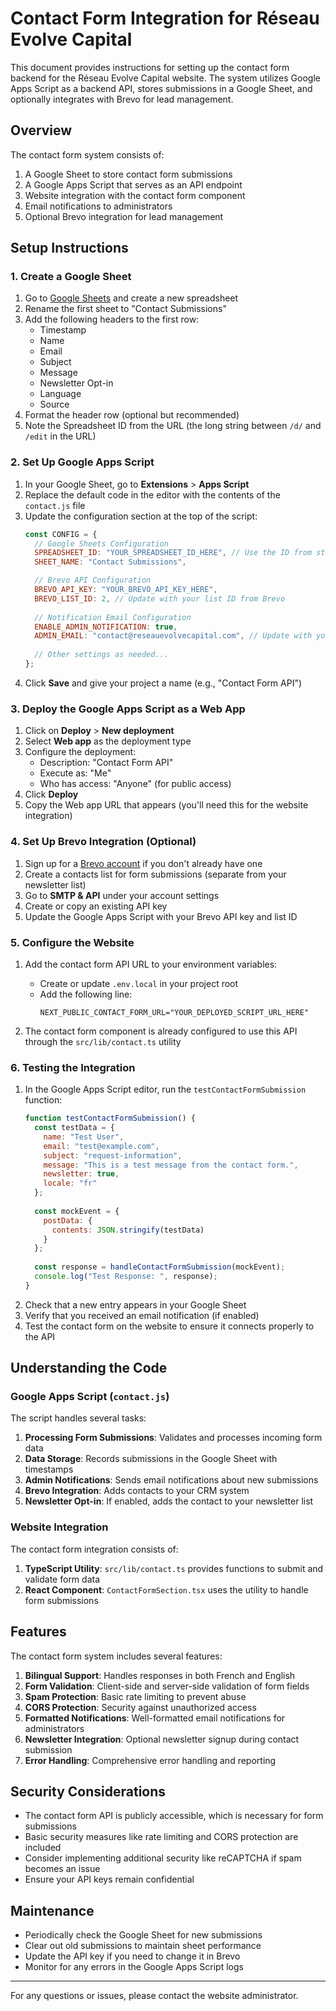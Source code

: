 # Contact Form Integration for Réseau Evolve Capital

This document provides instructions for setting up the contact form backend for the Réseau Evolve Capital website. The system utilizes Google Apps Script as a backend API, stores submissions in a Google Sheet, and optionally integrates with Brevo for lead management.

## Overview

The contact form system consists of:

1. A Google Sheet to store contact form submissions
2. A Google Apps Script that serves as an API endpoint
3. Website integration with the contact form component
4. Email notifications to administrators
5. Optional Brevo integration for lead management

## Setup Instructions

### 1. Create a Google Sheet

1. Go to [Google Sheets](https://sheets.google.com) and create a new spreadsheet
2. Rename the first sheet to "Contact Submissions"
3. Add the following headers to the first row:
   - Timestamp
   - Name
   - Email
   - Subject
   - Message
   - Newsletter Opt-in
   - Language
   - Source
4. Format the header row (optional but recommended)
5. Note the Spreadsheet ID from the URL (the long string between `/d/` and `/edit` in the URL)

### 2. Set Up Google Apps Script

1. In your Google Sheet, go to **Extensions** > **Apps Script**
2. Replace the default code in the editor with the contents of the `contact.js` file
3. Update the configuration section at the top of the script:
   ```javascript
   const CONFIG = {
     // Google Sheets Configuration
     SPREADSHEET_ID: "YOUR_SPREADSHEET_ID_HERE", // Use the ID from step 1.5
     SHEET_NAME: "Contact Submissions",

     // Brevo API Configuration
     BREVO_API_KEY: "YOUR_BREVO_API_KEY_HERE",
     BREVO_LIST_ID: 2, // Update with your list ID from Brevo
     
     // Notification Email Configuration
     ENABLE_ADMIN_NOTIFICATION: true,
     ADMIN_EMAIL: "contact@reseauevolvecapital.com", // Update with your email
     
     // Other settings as needed...
   };
   ```
4. Click **Save** and give your project a name (e.g., "Contact Form API")

### 3. Deploy the Google Apps Script as a Web App

1. Click on **Deploy** > **New deployment**
2. Select **Web app** as the deployment type
3. Configure the deployment:
   - Description: "Contact Form API"
   - Execute as: "Me"
   - Who has access: "Anyone" (for public access)
4. Click **Deploy**
5. Copy the Web app URL that appears (you'll need this for the website integration)

### 4. Set Up Brevo Integration (Optional)

1. Sign up for a [Brevo account](https://www.brevo.com/) if you don't already have one
2. Create a contacts list for form submissions (separate from your newsletter list)
3. Go to **SMTP & API** under your account settings
4. Create or copy an existing API key
5. Update the Google Apps Script with your Brevo API key and list ID

### 5. Configure the Website

1. Add the contact form API URL to your environment variables:
   - Create or update `.env.local` in your project root
   - Add the following line:
     ```
     NEXT_PUBLIC_CONTACT_FORM_URL="YOUR_DEPLOYED_SCRIPT_URL_HERE"
     ```

2. The contact form component is already configured to use this API through the `src/lib/contact.ts` utility

### 6. Testing the Integration

1. In the Google Apps Script editor, run the `testContactFormSubmission` function:
   ```javascript
   function testContactFormSubmission() {
     const testData = {
       name: "Test User",
       email: "test@example.com",
       subject: "request-information",
       message: "This is a test message from the contact form.",
       newsletter: true,
       locale: "fr"
     };
     
     const mockEvent = {
       postData: {
         contents: JSON.stringify(testData)
       }
     };
     
     const response = handleContactFormSubmission(mockEvent);
     console.log("Test Response: ", response);
   }
   ```
2. Check that a new entry appears in your Google Sheet
3. Verify that you received an email notification (if enabled)
4. Test the contact form on the website to ensure it connects properly to the API

## Understanding the Code

### Google Apps Script (`contact.js`)

The script handles several tasks:

1. **Processing Form Submissions**: Validates and processes incoming form data
2. **Data Storage**: Records submissions in the Google Sheet with timestamps
3. **Admin Notifications**: Sends email notifications about new submissions
4. **Brevo Integration**: Adds contacts to your CRM system
5. **Newsletter Opt-in**: If enabled, adds the contact to your newsletter list

### Website Integration

The contact form integration consists of:

1. **TypeScript Utility**: `src/lib/contact.ts` provides functions to submit and validate form data
2. **React Component**: `ContactFormSection.tsx` uses the utility to handle form submissions

## Features

The contact form system includes several features:

1. **Bilingual Support**: Handles responses in both French and English
2. **Form Validation**: Client-side and server-side validation of form fields
3. **Spam Protection**: Basic rate limiting to prevent abuse
4. **CORS Protection**: Security against unauthorized access
5. **Formatted Notifications**: Well-formatted email notifications for administrators
6. **Newsletter Integration**: Optional newsletter signup during contact submission
7. **Error Handling**: Comprehensive error handling and reporting

## Security Considerations

- The contact form API is publicly accessible, which is necessary for form submissions
- Basic security measures like rate limiting and CORS protection are included
- Consider implementing additional security like reCAPTCHA if spam becomes an issue
- Ensure your API keys remain confidential

## Maintenance

- Periodically check the Google Sheet for new submissions
- Clear out old submissions to maintain sheet performance
- Update the API key if you need to change it in Brevo
- Monitor for any errors in the Google Apps Script logs

---

For any questions or issues, please contact the website administrator. 
